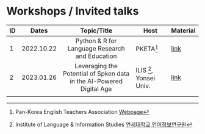 # Workshops / Invited talks

|ID|Dates|Topic/Title|Host|Material|
|--|--|:--:|--|--|
|1|2022.10.22| Python & R for Language Research and Education | PKETA[^1]|[link](https://github.com/MK316/pketa22/blob/main/README.md)|
|2|2023.01.26|Leveraging the Potential of Spken data in the AI-Powered Digital Age|ILIS [^2], Yonsei Univ.|[link](https://github.com/MK316/workshops/blob/main/20230126_yonsei/readme.md)|
| | | | |


[^1]: Pan-Korea English Teachers Association [Webpage]([https://github.com/MK316/pketa22/blob/main/README.md](https://pketa.jams.or.kr/co/locale.kci?lang=en_US))
[^2]: Institute of Language & Information Studies [연세대학교 언어정보연구원](https://devcms.yonsei.ac.kr/ilis_en/index.do)
 
